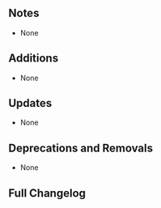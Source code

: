 <!-- Describe the release here -->

## Notes
* None

## Additions
* None

## Updates
* None

## Deprecations and Removals
* None

## Full Changelog
